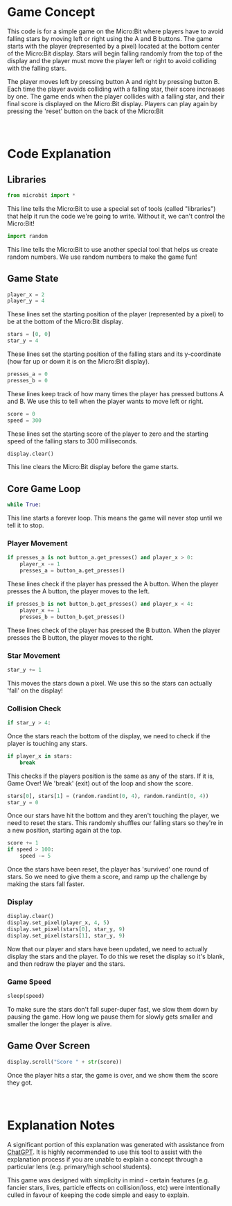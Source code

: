 # Game Concept
This code is for a simple game on the Micro:Bit where players have to avoid falling stars by moving left or right using the A and B buttons. The game starts with the player (represented by a pixel) located at the bottom center of the Micro:Bit display. Stars will begin falling randomly from the top of the display and the player must move the player left or right to avoid colliding with the falling stars.

The player moves left by pressing button A and right by pressing button B. Each time the player avoids colliding with a falling star, their score increases by one. The game ends when the player collides with a falling star, and their final score is displayed on the Micro:Bit display. Players can play again by pressing the 'reset' button on the back of the Micro:Bit
<br><br><br>

# Code Explanation
## Libraries
```py
from microbit import *
```

This line tells the Micro:Bit to use a special set of tools (called "libraries") that help it run the code we're going to write. Without it, we can't control the Micro:Bit!

```py
import random
```

This line tells the Micro:Bit to use another special tool that helps us create random numbers. We use random numbers to make the game fun!

## Game State

```py
player_x = 2
player_y = 4
```

These lines set the starting position of the player (represented by a pixel) to be at the bottom of the Micro:Bit display.

```py
stars = [0, 0]
star_y = 4
```

These lines set the starting position of the falling stars and its y-coordinate (how far up or down it is on the Micro:Bit display).

```py
presses_a = 0
presses_b = 0
```

These lines keep track of how many times the player has pressed buttons A and B. We use this to tell when the player wants to move left or right.

```py
score = 0
speed = 300
```

These lines set the starting score of the player to zero and the starting speed of the falling stars to 300 milliseconds.

```py
display.clear()
```

This line clears the Micro:Bit display before the game starts.

## Core Game Loop
```py
while True:
```

This line starts a forever loop. This means the game will never stop until we tell it to stop.

### Player Movement

```py
if presses_a is not button_a.get_presses() and player_x > 0:
    player_x -= 1
    presses_a = button_a.get_presses()
```

These lines check if the player has pressed the A button. When the player presses the A button, the player moves to the left.

```py
if presses_b is not button_b.get_presses() and player_x < 4:
    player_x += 1
    presses_b = button_b.get_presses()
```

These lines check of the player has pressed the B button. When the player presses the B button, the player moves to the right.

### Star Movement

```py
star_y += 1
```

This moves the stars down a pixel. We use this so the stars can actually 'fall' on the display!

### Collision Check

```py
if star_y > 4:
```

Once the stars reach the bottom of the display, we need to check if the player is touching any stars.

```py
if player_x in stars:
    break
```

This checks if the players position is the same as any of the stars. If it is, Game Over! We 'break' (exit) out of the loop and show the score.

```py
stars[0], stars[1] = (random.randint(0, 4), random.randint(0, 4))
star_y = 0
```

Once our stars have hit the bottom and they aren't touching the player, we need to reset the stars. This randomly shuffles our falling stars so they're in a new position, starting again at the top.

```py
score += 1
if speed > 100:
    speed -= 5
```

Once the stars have been reset, the player has 'survived' one round of stars. So we need to give them a score, and ramp up the challenge by making the stars fall faster.

### Display

```py
display.clear()
display.set_pixel(player_x, 4, 5)
display.set_pixel(stars[0], star_y, 9)
display.set_pixel(stars[1], star_y, 9)
```

Now that our player and stars have been updated, we need to actually display the stars and the player. To do this we reset the display so it's blank, and then redraw the player and the stars.

### Game Speed

```py
sleep(speed)
```

To make sure the stars don't fall super-duper fast, we slow them down by pausing the game. How long we pause them for slowly gets smaller and smaller the longer the player is alive.

## Game Over Screen

```py
display.scroll("Score " + str(score))
```

Once the player hits a star, the game is over, and we show them the score they got.
<br><br><br>

# Explanation Notes
A significant portion of this explanation was generated with assistance from [ChatGPT](https://openai.com/blog/chatgpt). It is highly recommended to use this tool to assist with the explanation process if you are unable to explain a concept through a particular lens (e.g. primary/high school students).

This game was designed with simplicity in mind - certain features (e.g. fancier stars, lives, particle effects on collision/loss, etc) were intentionally culled in favour of keeping the code simple and easy to explain.
